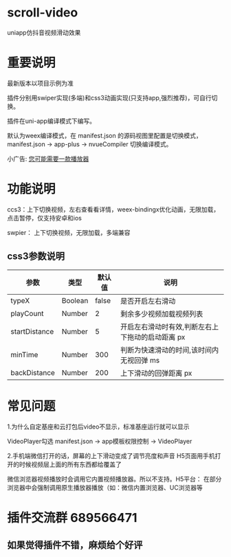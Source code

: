 # scroll-video
uniapp仿抖音视频滑动效果
# 重要说明
最新版本以项目示例为准

插件分别用swiper实现(多端)和css3动画实现(只支持app,强烈推荐)，可自行切换。

插件在uni-app编译模式下编写。

默认为weex编译模式，在 manifest.json 的源码视图里配置是切换模式， manifest.json -> app-plus -> nvueCompiler 切换编译模式。

小广告: [您可能需要一款播放器](https://ext.dcloud.net.cn/plugin?id=785)
# 功能说明

ccs3：上下切换视频，左右查看看详情，weex-bindingx优化动画，无限加载，点击暂停，仅支持安卓和ios

swpier： 上下切换视频，无限加载，多端兼容

## css3参数说明

| 参数 | 类型 | 默认值 | 说明 |
| --- | --- | --- | --- |
| typeX | Boolean | false | 是否开启左右滑动 |
| playCount | Number | 2 | 剩余多少视频加载视频列表 |
| startDistance | Number | 5 | 开启左右滑动时有效,判断左右上下拖动的启动距离 px |
| minTime | Number | 300 | 判断为快速滑动的时间,该时间内无视回弹 ms |
| backDistance | Number | 200 | 上下滑动的回弹距离 px |

# 常见问题

1.为什么自定基座和云打包后video不显示，标准基座运行就可以显示

VideoPlayer勾选 manifest.json -> app模板权限控制 -> VideoPlayer

2.手机端微信打开的话，屏幕的上下滑动变成了调节亮度和声音
H5页面用手机打开的时候视频层上面的所有东西都给覆盖了

微信浏览器视频播放时会调用它内置视频播放器。所以不支持。H5平台： 在部分浏览器中会强制调用原生播放器播放（如：微信内置浏览器、UC浏览器等

# 插件交流群 689566471


## 如果觉得插件不错，麻烦给个好评
